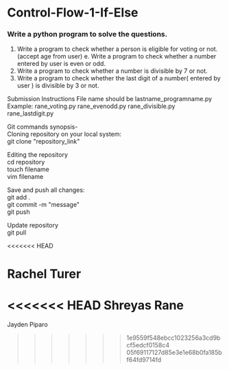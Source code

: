 # Control-Flow-1-If-Else
### Write a python program to solve the questions.

1. Write a program to check whether a person is eligible for voting or not. (accept age from user)
e. Write a program to check whether a number entered by user is even or odd.
3. Write a program to check whether a number is divisible by 7 or not.
4. Write a program to check whether the last digit of a number( entered by user ) is 
divisible by 3 or not.

Submission Instructions
File name should be lastname_programname.py </br>
Example: rane_voting.py rane_evenodd.py rane_divisible.py rane_lastdigit.py </br>

Git commands synopsis- </br>
Cloning repository on your local system: </br>
git clone "repository_link" </br>

Editing the repository </br>
cd repository </br>
touch filename </br>
vim filename </br>

Save and push all changes: </br>
git add . </br>
git commit -m "message" </br>
git push </br>

Update repository </br>
git pull </br>



<<<<<<< HEAD



















Rachel Turer 
=======
<<<<<<< HEAD
Shreyas Rane
=======

Jayden Piparo

>>>>>>> 1e9559f548ebcc1023256a3cd9bcf5edcf0158c4
>>>>>>> 05f69117127d85e3e1e68b0fa185bf64fd9714fd
